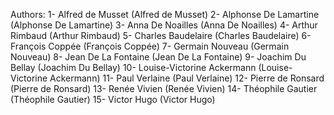 Authors:
1- Alfred de Musset (Alfred de Musset)
2- Alphonse De Lamartine (Alphonse De Lamartine)
3- Anna De Noailles (Anna De Noailles)
4- Arthur Rimbaud (Arthur Rimbaud)
5- Charles Baudelaire (Charles Baudelaire)
6- François Coppée (François Coppée)
7- Germain Nouveau (Germain Nouveau)
8- Jean De La Fontaine (Jean De La Fontaine)
9- Joachim Du Bellay (Joachim Du Bellay)
10- Louise-Victorine Ackermann (Louise-Victorine Ackermann)
11- Paul Verlaine (Paul Verlaine)
12- Pierre de Ronsard (Pierre de Ronsard)
13- Renée Vivien (Renée Vivien)
14- Théophile Gautier (Théophile Gautier)
15- Victor Hugo (Victor Hugo)